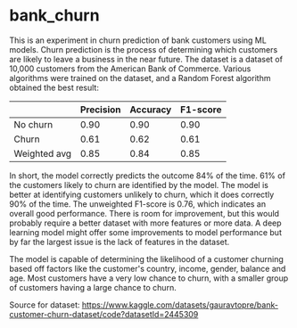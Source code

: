 # bank_churn
This is an experiment in churn prediction of bank customers using ML models. Churn prediction is the process of determining which customers are likely to leave a business in the near future. The dataset is a dataset of 10,000 customers from the American Bank of Commerce. Various algorithms were trained on the dataset, and a Random Forest algorithm obtained the best result:

|   | Precision | Accuracy  | F1-score |
| ------------- | ------------- | ------------- | ------------- |
| No churn  | 0.90  | 0.90  | 0.90 |
| Churn  | 0.61  | 0.62  | 0.61 |
| Weighted avg  | 0.85  | 0.84  | 0.85 |

In short, the model correctly predicts the outcome 84% of the time. 61% of the customers likely to churn are identified by the model. The model is better at identifying customers unlikely to churn, which it does correctly 90% of the time. The unweighted F1-score is 0.76, which indicates an overall good performance. There is room for improvement, but this would probably require a better dataset with more features or more data. A deep learning model might offer some improvements to model performance but by far the largest issue is the lack of features in the dataset.

The model is capable of determining the likelihood of a customer churning based off factors like the customer's country, income, gender, balance and age. Most customers have a very low chance to churn, with a smaller group of customers having a large chance to churn.

Source for dataset: https://www.kaggle.com/datasets/gauravtopre/bank-customer-churn-dataset/code?datasetId=2445309
